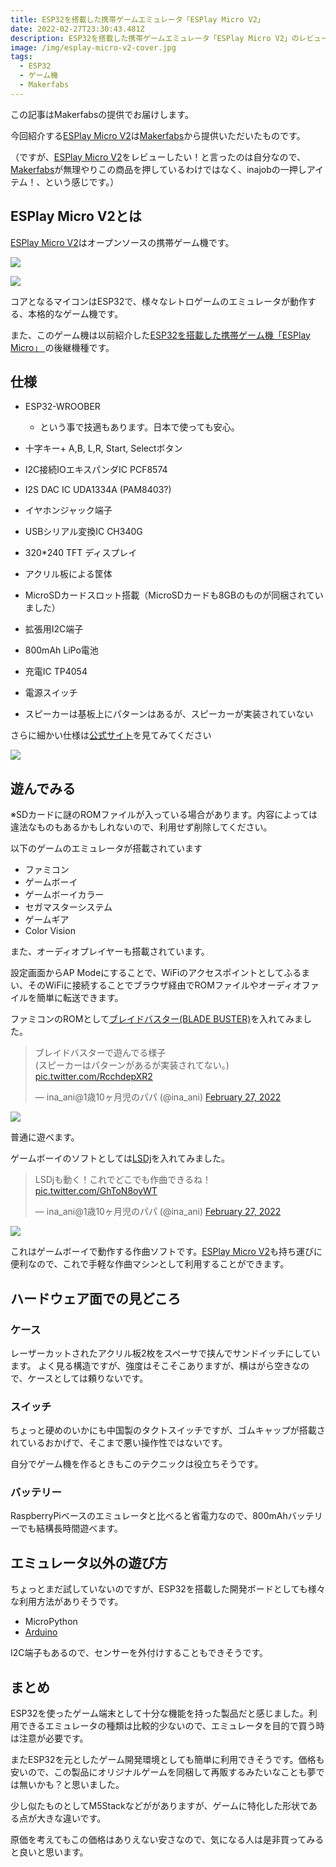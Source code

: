 ```yaml
---
title: ESP32を搭載した携帯ゲームエミュレータ「ESPlay Micro V2」
date: 2022-02-27T23:30:43.481Z
description: ESP32を搭載した携帯ゲームエミュレータ「ESPlay Micro V2」のレビュー記事です
image: /img/esplay-micro-v2-cover.jpg
tags:
  - ESP32
  - ゲーム機
  - Makerfabs
---
```

この記事はMakerfabsの提供でお届けします。

今回紹介する[ESPlay Micro V2](https://www.makerfabs.com/esplay-micro-v2.html)は[Makerfabs](https://www.makerfabs.com/)から提供いただいたものです。

（ですが、[ESPlay Micro V2](https://www.makerfabs.com/esplay-micro-v2.html)をレビューしたい！と言ったのは自分なので、[Makerfabs](https://www.makerfabs.com/)が無理やりこの商品を押しているわけではなく、inajobの一押しアイテム！、という感じです。）

## ESPlay Micro V2とは

[ESPlay Micro V2](https://www.makerfabs.com/esplay-micro-v2.html)はオープンソースの携帯ゲーム機です。

![](../../img/esplay-micro-v2-audio.jpg)

![](../../img/esplay-micro-v2-back.jpg)

コアとなるマイコンはESP32で、様々なレトロゲームのエミュレータが動作する、本格的なゲーム機です。

また、このゲーム機は以前紹介した[ESP32を搭載した携帯ゲーム機「ESPlay Micro」
](../esp32%E3%82%92%E6%90%AD%E8%BC%89%E3%81%97%E3%81%9F%E6%90%BA%E5%B8%AF%E3%82%B2%E3%83%BC%E3%83%A0%E6%A9%9Fesplay-micro/)の後継機種です。

## 仕様

* ESP32-WROOBER

  * という事で技適もあります。日本で使っても安心。
* 十字キー+ A,B, L,R, Start, Selectボタン
* I2C接続IOエキスパンダIC PCF8574
* I2S DAC IC UDA1334A (PAM8403?)
* イヤホンジャック端子
* USBシリアル変換IC CH340G
* 320*240 TFT ディスプレイ
* アクリル板による筐体
* MicroSDカードスロット搭載（MicroSDカードも8GBのものが同梱されていました）
* 拡張用I2C端子
* 800mAh LiPo電池
* 充電IC TP4054
* 電源スイッチ
* スピーカーは基板上にパターンはあるが、スピーカーが実装されていない

さらに細かい仕様は[公式サイト](https://hackaday.io/project/166707-esplay-micro)を見てみてください

![](../../img/esplay-micro-v2-inside.jpg)



## 遊んでみる

※SDカードに謎のROMファイルが入っている場合があります。内容によっては違法なものもあるかもしれないので、利用せず削除してください。

以下のゲームのエミュレータが搭載されています

* ファミコン
* ゲームボーイ
* ゲームボーイカラー
* セガマスターシステム
* ゲームギア
* Color Vision

また、オーディオプレイヤーも搭載されています。

設定画面からAP Modeにすることで、WiFiのアクセスポイントとしてふるまい、そのWiFiに接続することでブラウザ経由でROMファイルやオーディオファイルを簡単に転送できます。

ファミコンのROMとして[ブレイドバスター(BLADE BUSTER)](http://hlc6502.web.fc2.com/Bbuster.htm)を入れてみました。

<blockquote class="twitter-tweet" data-conversation="none"><p lang="ja" dir="ltr">ブレイドバスターで遊んでる様子<br>(スピーカーはパターンがあるが実装されてない。) <a href="https://t.co/RcchdepXR2">pic.twitter.com/RcchdepXR2</a></p>&mdash; ina_ani@1歳10ヶ月児のパパ (@ina_ani) <a href="https://twitter.com/ina_ani/status/1497754152122093568?ref_src=twsrc%5Etfw">February 27, 2022</a></blockquote> <script async src="https://platform.twitter.com/widgets.js" charset="utf-8"></script>

![](../../img/esplay-micro-v2-blade-buster.jpg)

普通に遊べます。

ゲームボーイのソフトとしては[LSDj](https://www.littlesounddj.com/lsd/index.php)を入れてみました。

<blockquote class="twitter-tweet" data-conversation="none"><p lang="ja" dir="ltr">LSDjも動く！これでどこでも作曲できるね！ <a href="https://t.co/GhToN8oyWT">pic.twitter.com/GhToN8oyWT</a></p>&mdash; ina_ani@1歳10ヶ月児のパパ (@ina_ani) <a href="https://twitter.com/ina_ani/status/1497754379046518790?ref_src=twsrc%5Etfw">February 27, 2022</a></blockquote> <script async src="https://platform.twitter.com/widgets.js" charset="utf-8"></script>

![](../../img/esplay-micro-v2-blade-lsdj.jpg)

これはゲームボーイで動作する作曲ソフトです。[ESPlay Micro V2](https://www.makerfabs.com/esplay-micro-v2.html)も持ち運びに便利なので、これで手軽な作曲マシンとして利用することができます。

## ハードウェア面での見どころ

### ケース

レーザーカットされたアクリル板2枚をスペーサで挟んでサンドイッチにしています。
よく見る構造ですが、強度はそこそこありますが、横はがら空きなので、ケースとしては頼りないです。

### スイッチ

ちょっと硬めのいかにも中国製のタクトスイッチですが、ゴムキャップが搭載されているおかげで、そこまで悪い操作性ではないです。

自分でゲーム機を作るときもこのテクニックは役立ちそうです。

### バッテリー

RaspberryPiベースのエミュレータと比べると省電力なので、800mAhバッテリーでも結構長時間遊べます。

## エミュレータ以外の遊び方

ちょっとまだ試していないのですが、ESP32を搭載した開発ボードとしても様々な利用方法がありそうです。

* MicroPython
* [Arduino](https://hackaday.io/project/166707-esplay-micro/log/197610-arduino-available)

I2C端子もあるので、センサーを外付けすることもできそうです。

## まとめ

ESP32を使ったゲーム端末として十分な機能を持った製品だと感じました。利用できるエミュレータの種類は比較的少ないので、エミュレータを目的で買う時は注意が必要です。

またESP32を元としたゲーム開発環境としても簡単に利用できそうです。価格も安いので、この製品にオリジナルゲームを同梱して再販するみたいなことも夢では無いかも？と思いました。

少し似たものとしてM5Stackなどががありますが、ゲームに特化した形状である点が大きな違いです。

原価を考えてもこの価格はありえない安さなので、気になる人は是非買ってみると良いと思います。
